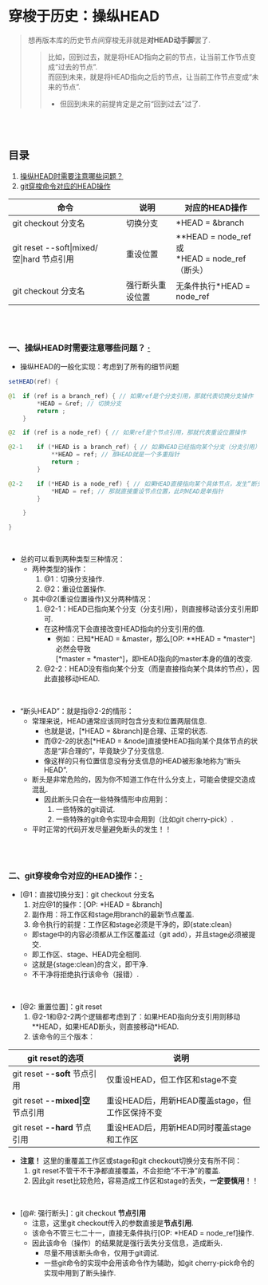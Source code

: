 # 穿梭于历史：操纵HEAD
> 想再版本库的历史节点间穿梭无非就是**对HEAD动手脚**罢了.
>> 比如，回到过去，就是将HEAD指向之前的节点，让当前工作节点变成“过去的节点”.<br>
>> 而回到未来，就是将HEAD指向之后的节点，让当前工作节点变成“未来的节点”.
>>   - 但回到未来的前提肯定是之前“回到过去”过了.

<br><br>

## 目录

1. [操纵HEAD时需要注意哪些问题？](#一操纵head时需要注意哪些问题--)
2. [git穿梭命令对应的HEAD操作](#二git穿梭命令对应的head操作)

| 命令 | 说明 | 对应的HEAD操作 |
| --- | --- | --- |
| git checkout 分支名 | 切换分支 | \*HEAD = &branch |
| git reset --soft\|mixed/空\|hard 节点引用 | 重设位置 | \*\*HEAD = node_ref  或<br>\*HEAD =  node_ref（断头）|
| git checkout 分支名 | 强行断头重设位置 | 无条件执行\*HEAD = node_ref |

<br><br>

### 一、操纵HEAD时需要注意哪些问题？  [·](#目录)

- 操纵HEAD的一般化实现：考虑到了所有的细节问题

```java
setHEAD(ref) {

@1  if (ref is a branch_ref) { // 如果ref是个分支引用，那就代表切换分支操作
        *HEAD = &ref; // 切换分支
        return ;
    }

@2  if (ref is a node_ref) { // 如果ref是个节点引用，那就代表重设位置操作

@2-1    if (*HEAD is a branch_ref) { // 如果HEAD已经指向某个分支（分支引用）
            **HEAD = ref; // 那HEAD就是一个多重指针
            return ;
        }

@2-2    if (*HEAD is a node_ref) { // 如果HEAD直接指向某个具体节点，发生“断头”的情况
            *HEAD = ref; // 那就直接重设节点位置，此时HEAD是单指针
        }

    }

}
```

<br>

- 总的可以看到两种类型三种情况：
  - 两种类型的操作：
    1. @1：切换分支操作.
    2. @2：重设位置操作.
  - 其中@2(重设位置操作)又分两种情况：
    1. @2-1：HEAD已指向某个分支（分支引用），则直接移动该分支引用即可.
      - 在这种情况下会直接改变HEAD指向的分支引用的值.
        - 例如：已知\*HEAD = &master，那么[OP: \*\*HEAD = \*master^]必然会导致<br>
        [\*master = \*master^]，即HEAD指向的master本身的值的改变.
    2. @2-2：HEAD没有指向某个分支（而是直接指向某个具体的节点），因此直接移动HEAD.

<br>

- “断头HEAD”：就是指@2-2的情形：
  - 常理来说，HEAD通常应该同时包含分支和位置两层信息.
    - 也就是说，[\*HEAD = &branch]是合理、正常的状态.
    - 而@2-2的状态[\*HEAD = &node]直接使HEAD指向某个具体节点的状态是“非合理的”，毕竟缺少了分支信息.
    - 像这样的只有位置信息没有分支信息的HEAD被形象地称为“断头HEAD”.
  - 断头是非常危险的，因为你不知道工作在什么分支上，可能会使提交造成混乱.
    - 因此断头只会在一些特殊情形中应用到：
      1. 一些特殊的git调试.
      2. 一些特殊的git命令实现中会用到（比如git cherry-pick）.
  - 平时正常的代码开发尽量避免断头的发生！！

<br><br>

### 二、git穿梭命令对应的HEAD操作：[·](#目录)

- [@1：直接切换分支]：git checkout 分支名
  1. 对应@1的操作：[OP: \*HEAD = &branch]
  2. 副作用：将工作区和stage用branch的最新节点覆盖.
  3. 命令执行的前提：工作区和stage必须是干净的，即{state:clean}
    - 即stage中的内容必须都从工作区覆盖过（git add），并且stage必须被提交.
    - 即工作区、stage、HEAD完全相同.
    - 这就是{stage:clean}的含义，即干净.
    - 不干净将拒绝执行该命令（报错）.

<br>

- [@2: 重置位置]：git reset
  1. @2-1和@2-2两个逻辑都考虑到了：如果HEAD指向分支引用则移动\*\*HEAD，如果HEAD断头，则直接移动*HEAD.
  2. 该命令的三个版本：

| git reset的选项 | 说明 |
| --- | --- |
| git reset **--soft** 节点引用 | 仅重设HEAD，但工作区和stage不变 |
| git reset **--mixed\|空** 节点引用 | 重设HEAD后，用新HEAD覆盖stage，但工作区保持不变 |
| git reset **--hard** 节点引用 | 重设HEAD后，用新HEAD同时覆盖stage和工作区 |

- **注意！** 这里的重覆盖工作区或stage和git checkout切换分支有所不同：
  1. git reset不管干不干净都直接覆盖，不会拒绝“不干净”的覆盖.
  2. 因此git reset比较危险，容易造成工作区和stage的丢失，**一定要慎用**！！

<br>

- [@#: 强行断头]：git checkout **节点引用**
  - 注意，这里git checkout传入的参数直接是**节点引用**.
  - 该命令不管三七二十一，直接无条件执行[OP: \*HEAD = node_ref]操作.
  - 因此该命令（操作）的结果就是强行丢失分支信息，造成断头.
    - 尽量不用该断头命令，仅用于git调试.
    - 一些git命令的实现中会用该命令作为辅助，如git cherry-pick命令的实现中用到了断头操作.
